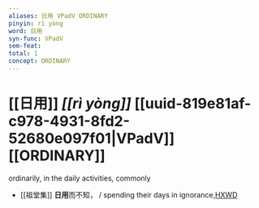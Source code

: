 ```yaml
---
aliases: 日用 VPadV ORDINARY
pinyin: rì yòng
word: 日用
syn-func: VPadV
sem-feat: 
total: 1
concept: ORDINARY 
---
```

# [[日用]] *[[rì yòng]]*  [[uuid-819e81af-c978-4931-8fd2-52680e097f01|VPadV]] [[ORDINARY]]
ordinarily, in the daily activities, commonly
 - [[祖堂集]] **日用**而不知， / spending their days in ignorance,[HXWD](https://hxwd.org/textview.html?location=KR6q0002_Yan_003-1128a.16)